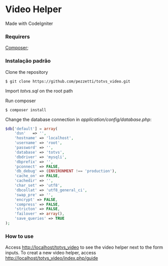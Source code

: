 # Video Helper  #


Made with CodeIgniter

### Requirers
[Composer](https://getcomposer.org/download/);

### Instalação padrão
Clone the repository
``` ssh
$ git clone https://github.com/pezzetti/totvs_video.git 
```
Import *totvs.sql* on the root path 

Run composer
``` ssh
$ composer install
```
Change the database connection in *application/config/database.php*:

``` php
$db['default'] = array(
	'dsn'	=> '',
	'hostname' => 'localhost',
	'username' => 'root',
	'password' => '',
	'database' => 'totvs',
	'dbdriver' => 'mysqli',
	'dbprefix' => '',
	'pconnect' => FALSE,
	'db_debug' => (ENVIRONMENT !== 'production'),
	'cache_on' => FALSE,
	'cachedir' => '',
	'char_set' => 'utf8',
	'dbcollat' => 'utf8_general_ci',
	'swap_pre' => '',
	'encrypt' => FALSE,
	'compress' => FALSE,
	'stricton' => FALSE,
	'failover' => array(),
	'save_queries' => TRUE
);
```
### How to use
Access [http://localhost/totvs_video](http://localhost/totvs_video) to see the video helper next to the form inputs.
To creat a new video helper, access [http://localhost/totvs_video/index.php/guide](http://localhost/totvs_video/index.php/guide)



